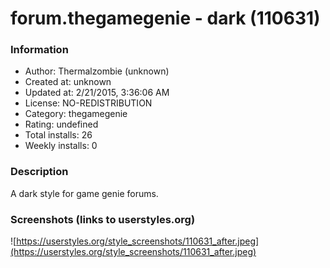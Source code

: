 # forum.thegamegenie - dark (110631)

### Information
- Author: Thermalzombie (unknown)
- Created at: unknown
- Updated at: 2/21/2015, 3:36:06 AM
- License: NO-REDISTRIBUTION
- Category: thegamegenie
- Rating: undefined
- Total installs: 26
- Weekly installs: 0


### Description
A dark style for game genie forums.


### Screenshots (links to userstyles.org)
![https://userstyles.org/style_screenshots/110631_after.jpeg](https://userstyles.org/style_screenshots/110631_after.jpeg)


